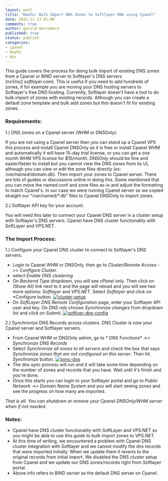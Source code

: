 ```yaml
---
layout: post
title: "HowTo: Bulk Import DNS Zones to Softlayer DNS using Cpanel"
date: 2012-11-13 01:08
comments: true
author: gerold-mercadero
published: true
status: publish
categories:
- cpanel
- HowTo
- dns
---
```


This guide covers the process for doing bulk import of existing DNS zones from a Cpanel or BIND server to Softlayer's DNS servers (*ns1/ns2.softlayer.com*).  This is useful if you need to add hundreds of zones, if for example you are moving your DNS hosting servers to Softlayer's free DNS hosting.  Currently, Softlayer doesn't have a tool to do bulk import of zones with existing records. Although you can create a default zone template and bulk add zones but this doesn't fit for existing zones.

### Requirements:

1.) DNS zones on a Cpanel server (WHM or DNSOnly).

If you are not using a Cpanel server then you can stand up a Cpanel VPS this process and install Cpanel DNSOnly as it is free or install Cpanel WHM and automatically it will have 15-day trial license, or you can get a one month WHM VPS license for $15/month.
DNSOnly should be fine and easier/faster to install but you cannot view the DNS zones from its UI, although you can view or edit the zone files directly (*ex: /var/named/domain.db*).
Then import your zones to Cpanel server. There are lots of guides or discussions online in doing this. Some mentioned that you can move the named.conf and zone files as-is and adjust the formatting to match Cpanel's.
In our case we were running Cpanel server so we copied straight our "/var/named/*.db" files to Cpanel DNSOnly to import zones.

2.) Softlayer API key for your account.

  You will need this later to connect your Cpanel DNS server in a cluster setup with Softlayer's DNS servers. Cpanel have DNS cluster functionality with SoftLayer and VPS.NET.

### The Import Process:

1.) Configure your Cpanel DNS cluster to connect to Softlayer's DNS servers.

- Login to Cpanel WHM or DNSOnly, then go to *Cluster/Remote Access*  ->> *Configure Cluster*.
- select *Enable DNS clustering*
- On *Backend Type* dropdown, you will see *cPanel* only. Then click on *(Show All)* link next to it and the page will reload and you will see two more options: *Softlayer* and *VPS.NET*. Select *Softlayer* and click on *Configure button.
[![cluster-setup](http://linuxsysadminblog.com/images/2012/cluster-setup.png)](http://linuxsysadminblog.com/images/2012/cluster-setup.png)
- On *SoftLayer DNS Remote Configuration* page, enter your Softlayer API user and key. On *DNS role* choose *Synchronize changes* from dropdown list and click on *Submit*.
[![softlyer-dns-config](http://linuxsysadminblog.com/images/2012/softlyer-dns-config.png)](http://linuxsysadminblog.com/images/2012/softlyer-dns-config.png)

2.) Synchronize DNS Records across clusters. DNS Cluster is now your Cpanel server and Softlayer servers.

- From Cpanel WHM or DNSOnly admin, go to * DNS Functions* ->> *Synchronize DNS Records*
- Select *Synchronize all zones to all servers* and check the box that says *Synchronize zones that are not configured on this server*. Then hit *Synchronize* button.
[![sync-dns](http://linuxsysadminblog.com/images/2012/sync-dns.png)](http://linuxsysadminblog.com/images/2012/sync-dns.png)
- The dns sync process will run and it will take some time depending on the number of zones and records that you have. Wait until it's finish and you're done.
- Once this starts you can login to your Softlayer portal and go to *Public Network* ->> *Domain Name System* and you will start seeing zones and see the progress on how many are imported.

*That is all. You can shutdown or remove your Cpanel DNSOnly/WHM server when if not needed.*

###  Notes:

- Cpanel have DNS cluster functionality with SoftLayer and VPS.NET so you might be able to use this guide to bulk import zones to VPS.NET.
- At this time of writing, we encountered a problem with Cpanel DNS cluster integration with Softlayer and we cannot modify the dns records that were imported initially.  When we update them it reverts to the original records from initial import. We disabled the DNS cluster setup from Cpanel and we update our DNS zones/records right from Softlayer portal.
- Above info refers to BIND server as the default DNS server on Cpanel.




